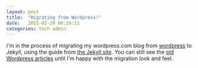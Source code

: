```yaml
---
layout: post
title:  "Migrating from Wordpress!"
date:   2015-02-20 06:28:11
categories: tech admin
---
```


I'm in the process of migrating my wordpress.com blog from [wordpress][my-wordpress-site] to Jekyll, using the guide from [the Jekyll site][jekyll-migration-guide].
You can still see the [old Wordpress articles][my-wordpress-site] until I'm happy with the migration look and feel.

[my-wordpress-site]: http://stevenatkinson.wordpress.com/
[jekyll-migration-guide]: http://import.jekyllrb.com/docs/home/
